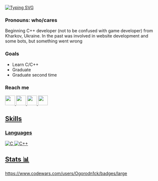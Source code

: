 [![Typing SVG](https://readme-typing-svg.herokuapp.com?font=Fira+Code&size=27&pause=1000&color=F724A5&random=false&width=435&lines=Imitation+is+the+highest+form+of+admiration;ogorodnc1ck)](https://git.io/typing-svg)

### Pronouns: who/cares

Beginning C++ developer (not to be confused with game developer) from Kharkov, Ukraine. In the past was involved in website development and some bots, but something went wrong

### Goals
- Learn С/С++
- Graduate
- Graduate second time

### Reach me
<a href="https://www.youtube.com/watch?v=dQw4w9WgXcQ&ab_channel=RickAstley">
    <img width="32" height="32" src="https://img.icons8.com/color/48/youtube-play.png"/>
<a href="https://t.me/deaead">
    <img width="32" height="32" src="https://img.icons8.com/color/48/telegram-app--v1.png"/>
<a href="https://discord.gg/kYE2MdJd">
    <img width="32" height="32" src="https://img.icons8.com/color/48/discord-logo.png" />
<a href="https://twitter.com/ogorodn1ck">
    <img width="32" heigth="32" src="https://icons8.com/icon/phOKFKYpe00C/twitterx" />

## Skills

### Languages
![C](https://img.shields.io/badge/C-%23000000.svg?style=flat&logo=c&logoColor=1c5bfc)
![C++](https://img.shields.io/badge/C-%23000000.svg?style=flat&logo=c&logoColor=1c5bfc)

## Stats 📊
https://www.codewars.com/users/Ogorodn1ck/badges/large
